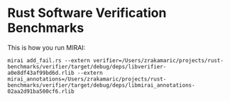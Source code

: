 # Rust Software Verification Benchmarks

This is how you run MIRAI:
```
mirai add_fail.rs --extern verifier=/Users/zrakamaric/projects/rust-benchmarks/verifier/target/debug/deps/libverifier-a0e8df43af99bd6d.rlib --extern mirai_annotations=/Users/zrakamaric/projects/rust-benchmarks/verifier/target/debug/deps/libmirai_annotations-02aa2d91ba500cf6.rlib
```

